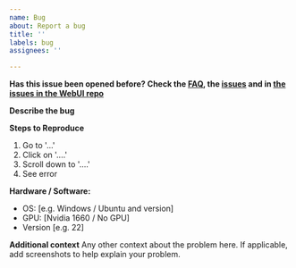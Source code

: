 ```yaml
---
name: Bug
about: Report a bug
title: ''
labels: bug
assignees: ''

---
```


**Has this issue been opened before? Check the [FAQ](https://github.com/AbdBarho/stable-diffusion-webui-docker/wiki/Main), the [issues](https://github.com/AbdBarho/stable-diffusion-webui-docker/issues?q=is%3Aissue) and in [the issues in the WebUI repo](https://github.com/hlky/stable-diffusion-webui)**



**Describe the bug**


**Steps to Reproduce**
1. Go to '...'
2. Click on '....'
3. Scroll down to '....'
4. See error

**Hardware / Software:**
 - OS: [e.g. Windows / Ubuntu and version]
 - GPU: [Nvidia 1660 / No GPU]
 - Version [e.g. 22]

**Additional context**
Any other context about the problem here. If applicable, add screenshots to help explain your problem.
